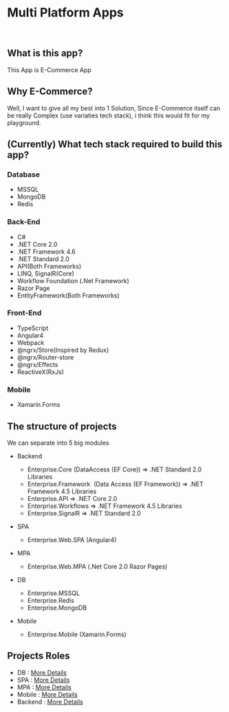 # Multi Platform Apps
 
## What is this app?

This App is E-Commerce App
 
## Why E-Commerce?

Well, I want to give all my best into 1 Solution,
Since E-Commerce itself can be really Complex (use variaties tech stack), i think this would fit for my playground.
 
## (Currently) What tech stack required to build this app? 

### Database

* MSSQL
* MongoDB
* Redis
 
### Back-End

* C#
* .NET Core 2.0
* .NET Framework 4.6
* .NET Standard 2.0
* API(Both Frameworks)
* LINQ, SignalR(Core)
* Workflow Foundation (.Net Framework)
* Razor Page
* EntityFramework(Both Frameworks)
 
### Front-End

* TypeScript
* Angular4
* Webpack
* @ngrx/Store(Inspired by Redux)
* @ngrx/Router-store
* @ngrx/Effects
* ReactiveX(RxJs)
 
### Mobile
* Xamarin.Forms
 
## The structure of projects

We can separate into 5 big modules

* Backend
  * Enterprise.Core (DataAccess (EF Core)) => .NET Standard 2.0 Libraries
  * Enterprise.Framework  (Data Access (EF Framework)) => .NET Framework 4.5 Libraries
  * Enterprise.API => .NET Core 2.0
  * Enterprise.Workflows => .NET Framework 4.5 Libraries
  * Enterprise.SignalR => .NET Standard 2.0
  
* SPA
  * Enterprise.Web.SPA (Angular4)
  
* MPA
  * Enterprise.Web.MPA (.Net Core 2.0 Razor Pages)
  
* DB
  * Enterprise.MSSQL
  * Enterprise.Redis
  * Enterprise.MongoDB
  
* Mobile
  * Enterprise.Mobile (Xamarin.Forms)

## Projects Roles

* DB : [More Details](https://github.com/Darwinyo/Enterprise/tree/master/Enterprise.Database)
* SPA : [More Details](https://github.com/Darwinyo/Enterprise/tree/master/Enterprise.SPA)
* MPA : [More Details](https://github.com/Darwinyo/Enterprise/tree/master/Enterprise.MPA)
* Mobile : [More Details](https://github.com/Darwinyo/Enterprise/tree/master/Enterprise.Mobile)
* Backend : [More Details](https://github.com/Darwinyo/Enterprise/tree/master/Enterprise.Backend)

